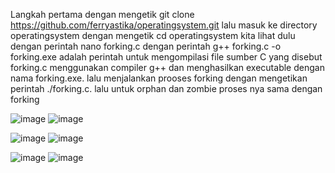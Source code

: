 Langkah pertama  dengan mengetik git clone https://github.com/ferryastika/operatingsystem.git
lalu masuk ke directory operatingsystem dengan mengetik cd operatingsystem
kita lihat dulu dengan perintah nano forking.c
dengan perintah  g++ forking.c -o forking.exe adalah perintah untuk mengompilasi file sumber C yang disebut forking.c menggunakan compiler g++ dan menghasilkan executable dengan nama forking.exe. lalu menjalankan prooses forking dengan mengetikan perintah ./forking.c.  lalu untuk orphan dan zombie proses nya sama dengan forking

![image](https://github.com/Rizal2828/SysOP24-3123521016/assets/160558552/95cff543-1b6e-4f9b-b675-66986e2a8c14)
![image](https://github.com/Rizal2828/SysOP24-3123521016/assets/160558552/9363e75e-d194-4b11-aecb-982cd8e2d53d)

![image](https://github.com/Rizal2828/SysOP24-3123521016/assets/160558552/427a17ed-280c-4ceb-b456-af0b5ac5698d)
![image](https://github.com/Rizal2828/SysOP24-3123521016/assets/160558552/42b72dbd-6c61-4773-be1d-cb3a7cd64750)

![image](https://github.com/Rizal2828/SysOP24-3123521016/assets/160558552/4d25015a-6326-42e0-afa1-44f260cd9559)
![image](https://github.com/Rizal2828/SysOP24-3123521016/assets/160558552/cb60b59c-6714-493d-ad7d-121ceb7b6c26)



